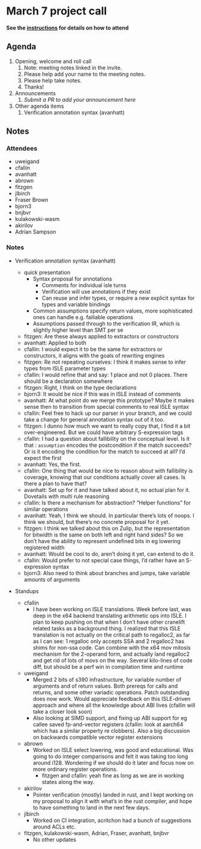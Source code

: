 # March 7 project call

**See the [instructions](../README.md) for details on how to attend**

## Agenda
1. Opening, welcome and roll call
    1. Note: meeting notes linked in the invite.
    1. Please help add your name to the meeting notes.
    1. Please help take notes.
    1. Thanks!
1. Announcements
    1. _Submit a PR to add your announcement here_
1. Other agenda items
    1. Verification annotation syntax (avanhatt)

## Notes

### Attendees
- uweigand
- cfallin
- avanhatt
- abrown
- fitzgen
- jlbirch
- Fraser Brown
- bjorn3
- bnjbvr
- kulakowski-wasm
- akirilov
- Adrian Sampson

### Notes

- Verification annotation syntax (avanhatt)
    - quick presentation
        - Syntax proposal for annotations
	        - Comments for individual isle turns
	        - Verification will use annotations if they exist
    	    - Can reuse and infer types, or require a new explicit syntax for types and variable bindings
    	- Common assumptions specify return values, more sophisticated ones can handle e.g. failiable operations
    	- Assumptions passed through to the verification IR, which is slightly higher level than SMT per se
    - fitzgen: Are these always applied to extractors or constructors
    - avanhatt: Applied to both
    - cfallin: I would expect it to be the same for extractors or constructors, it aligns with the goals of rewriting engines
    - fitzgen: Re not repeating ourselves: I think it makes sense to infer types from ISLE parameter types
    - cfallin: I would refine that and say: 1 place and not 0 places. There should be a declaration somewhere
    - fitzgen: Right, I think on the type declarations
    - bjorn3: It would be nice if this was in ISLE instead of comments
    - avanhatt: At what point do we merge this prototype? Maybe it makes sense then to transition from special comments to real ISLE syntax
    - cfallin: Feel free to hack up our parser in your branch, and we could take a change for general annotation syntax out of it too.
    - fitzgen: I dunno how much we want to really copy that, I find it a bit over-engineered. But we could have arbitrary S-expression tags
    - cfallin: I had a question about fallibility on the conceptual level. Is it that : `assumption` encodes the postcondition if the match succeeds? Or is it encoding the condition for the match to succeed at all? I’d expect the first
    - avanhatt: Yes, the first.
    - cfallin: One thing that would be nice to reason about with fallibility is coverage, knowing that our conditions actually cover all cases. Is there a plan to have that?
    - avanhatt: Set up for it and have talked about it, no actual plan for it. Dovetails with multi rule reasoning
    - cfallin: Is there a mechanism for abstraction? “Helper functions” for similar operations
    - avanhatt: Yeah, I think we should. In particular there’s lots of noops. I think we should, but there’s no concrete proposal for it yet.
    - fitzgen: I think we talked about this on Zulip, but the representation for bitwidth is the same on both left and right hand sides? So we don’t have the ability to represent undefined bits in eg lowering registered width
    - avanhatt: Would be cool to do, aren’t doing it yet, can extend to do it.
    - cfallin: Would prefer to not special case things, I’d rather have an S-expression syntax
    - bjorn3: Also need to think about branches and jumps, take variable amounts of arguments

- Standups
    - cfallin
	    - I have been working on ISLE translations. Week before last, was deep in the x64 backend translating arithmetic ops into ISLE. I plan to keep pushing on that when I don’t have other cranelift related tasks as a background thing. I realized that this ISLE translation is not actually on the critical path to regalloc2, as far as I can see: 1 regalloc only accepts SSA and 2 regalloc2 has shims for non-ssa code. Can combine with the x64 mov mitosis mechanism for the 2-operand form, and actually land regalloc2 and get rid of lots of movs on the way. Several kilo-lines of code diff, but should be a perf win in compilation time and runtime
    - uweigand
	    - Merged 2 bits of s390 infrastructure, for variable number of arguments and of return values. Both prereqs for calls and returns, and some other variadic operations. Patch outstanding does now work. Would appreciate feedback on this ISLE-driven approach and where all the knowledge about ABI lives (cfallin will take a closer look soon)
        - Also looking at SIMD support, and fixing up ABI support for eg callee saved fp-and-vector registers (cfallin: look at aarch64 which has a similar property re clobbers). Also a big discussion on backwards compatible vector register extensions
    - abrown
	    - Worked on ISLE select lowering, was good and educational. Was going to do integer comparisons and felt it was taking too long around i128. Wondering if we should do it later and focus now on more ordinary register operations.
	        - fitzgen and cfallin: yeah fine as long as we are in working states along the way.
    - akirilov
	    - Pointer verification (mostly) landed in rust, and I kept working on my proposal to align it with what’s in the rust compiler, and hope to have something to land in the next few days.
    - jlbirch
	    - Worked on CI integration, acritchon had a bunch of suggestions around ACLs etc.
    - fitzgen, kulakowski-wasm, Adrian, Fraser, avanhatt, bnjbvr
	    - No other updates

